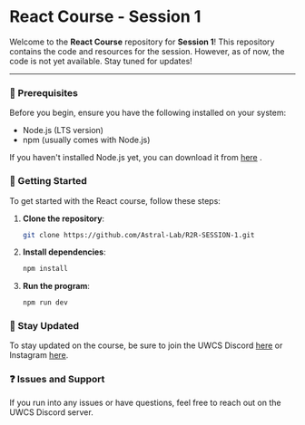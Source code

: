 # React Course - Session 1

Welcome to the **React Course** repository for **Session 1**! This repository contains the code and resources for the session. However, as of now, the code is not yet available. Stay tuned for updates!

---

### 📝 Prerequisites
Before you begin, ensure you have the following installed on your system:

* Node.js (LTS version)
* npm (usually comes with Node.js)

If you haven't installed Node.js yet, you can download it from [here](https://nodejs.org/)
.

### 🚀 Getting Started

To get started with the React course, follow these steps:

1. **Clone the repository**:
   
   ```bash
   git clone https://github.com/Astral-Lab/R2R-SESSION-1.git

2. **Install dependencies**:
   
   ```bash
   npm install

3. **Run the program**:
   
   ```bash
   npm run dev

### 📢 Stay Updated
To stay updated on the course, be sure to join the UWCS Discord [here](https://discord.gg/nq4aDAct3S) or Instagram [here](https://www.instagram.com/warwickcompsoc/).

### ❓ Issues and Support

If you run into any issues or have questions, feel free to reach out on the UWCS Discord server.

